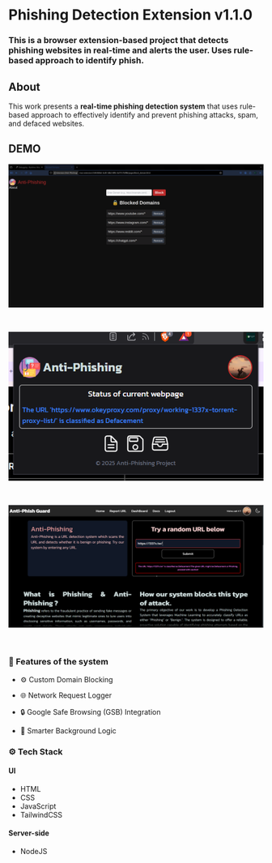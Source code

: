 # Phishing Detection Extension v1.1.0

### This is a browser extension-based project that detects phishing websites in real-time and alerts the user. Uses rule-based approach to identify phish.

## About

This work presents a **real-time phishing detection system** that uses rule-based approach to effectively identify and prevent phishing attacks, spam, and defaced websites.

## DEMO

![Block a Domain](./Main/assets/Blocked_Domain_Page.png)

<br/>

![ScreenShot-2](Presentation/Screenshot_1.png)

<br/>

![ScreenShot-3](Presentation/Screenshot_3.png)

<br/>

### 💫 Features of the system

- ⚙️ Custom Domain Blocking

- 🌐 Network Request Logger

- 🔒 Google Safe Browsing (GSB) Integration

- 🧠 Smarter Background Logic

### ⚙️ Tech Stack

#### UI

- HTML
- CSS
- JavaScript
- TailwindCSS

#### Server-side

- NodeJS
